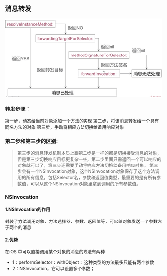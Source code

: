 ## 消息转发

![消息转发](images/消息转发.jpg)

### 转发步骤：

第一步，动态给当前对象添加一个方法的实现
第二步，将该消息转发给一个具有同名方法的对象
第三步，手动将相应方法切换给备用响应对象

### 第二步和第三步的区别:

>第三步的消息转发机制本质上跟第二步是一样的都是切换接受消息的对象，但是第三步切换响应目标更复杂一些，第二步里面只需返回一个可以响应的对象就可以了，第三步还需要手动将响应方法切换给备用响应对象。
第三步会有一个NSInvocation对象，这个NSInvocation对象保存了这个方法调用的所有信息，包括Selector名，参数和返回值类型，最重要的是有所有参数值，可以从这个NSInvocation对象里拿到调用的所有参数值。

### NSInvocation

#### 1.NSInvocation的作用
封装了方法调用对象、方法选择器、参数、返回值等，可以给对象发送一个参数大于两个的消息

#### 2.优势
在iOS 中可以直接调用某个对象的消息的方法有两种
* 1：performSelector：withObject： 这种类型的方法最多只能有两个参数
* 2：NSInvocation，它可以设置多个参数；